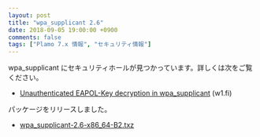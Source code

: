 ```yaml
---
layout: post
title: "wpa_supplicant 2.6"
date: 2018-09-05 19:00:00 +0900
comments: false
tags: ["Plamo 7.x 情報", "セキュリティ情報"]
---
```

wpa_supplicant にセキュリティホールが見つかっています。詳しくは次をご覧ください。

* [Unauthenticated EAPOL-Key decryption in wpa_supplicant](https://w1.fi/security/2018-1/unauthenticated-eapol-key-decryption.txt) (w1.fi)

パッケージをリリースしました。

* [wpa_supplicant-2.6-x86_64-B2.txz](http://repository.plamolinux.org/pub/linux/Plamo/Plamo-7.x/x86_64/plamo/01_minimum/network.txz/wpa_supplicant-2.6-x86_64-B2.txz)
